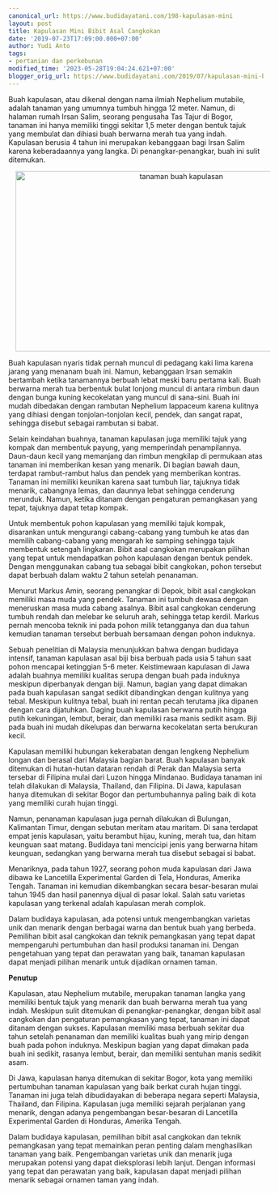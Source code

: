 ```yaml
---
canonical_url: https://www.budidayatani.com/198-kapulasan-mini
layout: post
title: Kapulasan Mini Bibit Asal Cangkokan
date: '2019-07-23T17:09:00.000+07:00'
author: Yudi Anto
tags:
- pertanian dan perkebunan
modified_time: '2023-05-28T19:04:24.621+07:00'
blogger_orig_url: https://www.budidayatani.com/2019/07/kapulasan-mini-bibit-asal-cangkokan.html
---
```


<p>Buah kapulasan, atau dikenal dengan nama ilmiah Nephelium mutabile, adalah tanaman yang umumnya tumbuh hingga 12 meter. Namun, di halaman rumah Irsan Salim, seorang pengusaha Tas Tajur di Bogor, tanaman ini hanya memiliki tinggi sekitar 1,5 meter dengan bentuk tajuk yang membulat dan dihiasi buah berwarna merah tua yang indah. Kapulasan berusia 4 tahun ini merupakan kebanggaan bagi Irsan Salim karena keberadaannya yang langka. Di penangkar-penangkar, buah ini sulit ditemukan.</p><div class="separator" style="clear: both; text-align: center;"><a href="https://blogger.googleusercontent.com/img/b/R29vZ2xl/AVvXsEivnVBg9fGHFhgGr454RLgegrOTIZ2GHSxPJ7bzVIkT5rj0h4Oq0bGj6cBmMEnnOH79Uu4ynkTdjT0bcelJPDblYJiYJpzEmXvGbnbzVb3Eu607We3KLU5hIlnUJkGKCzcjAgrXOeuVN954_zlzf7XCdMlUOQPggseK22MoJS5KN5p9cnbMvjAdUAmlWw/s2163/kapulasan.jpg" imageanchor="1" style="margin-left: 1em; margin-right: 1em;"><img alt="tanaman buah kapulasan" border="0" data-original-height="1200" data-original-width="2163" height="356" src="https://blogger.googleusercontent.com/img/b/R29vZ2xl/AVvXsEivnVBg9fGHFhgGr454RLgegrOTIZ2GHSxPJ7bzVIkT5rj0h4Oq0bGj6cBmMEnnOH79Uu4ynkTdjT0bcelJPDblYJiYJpzEmXvGbnbzVb3Eu607We3KLU5hIlnUJkGKCzcjAgrXOeuVN954_zlzf7XCdMlUOQPggseK22MoJS5KN5p9cnbMvjAdUAmlWw/w640-h356/kapulasan.jpg" width="640" /></a></div><p>Buah kapulasan nyaris tidak pernah muncul di pedagang kaki lima karena jarang yang menanam buah ini. Namun, kebanggaan Irsan semakin bertambah ketika tanamannya berbuah lebat meski baru pertama kali. Buah berwarna merah tua berbentuk bulat lonjong muncul di antara rimbun daun dengan bunga kuning kecokelatan yang muncul di sana-sini. Buah ini mudah dibedakan dengan rambutan Nephelium lappaceum karena kulitnya yang dihiasi dengan tonjolan-tonjolan kecil, pendek, dan sangat rapat, sehingga disebut sebagai rambutan si babat.</p><p>Selain keindahan buahnya, tanaman kapulasan juga memiliki tajuk yang kompak dan membentuk payung, yang memperindah penampilannya. Daun-daun kecil yang memanjang dan rimbun mengkilap di permukaan atas tanaman ini memberikan kesan yang menarik. Di bagian bawah daun, terdapat rambut-rambut halus dan pendek yang memberikan kontras. Tanaman ini memiliki keunikan karena saat tumbuh liar, tajuknya tidak menarik, cabangnya lemas, dan daunnya lebat sehingga cenderung merunduk. Namun, ketika ditanam dengan pengaturan pemangkasan yang tepat, tajuknya dapat tetap kompak.</p><p>Untuk membentuk pohon kapulasan yang memiliki tajuk kompak, disarankan untuk mengurangi cabang-cabang yang tumbuh ke atas dan memilih cabang-cabang yang mengarah ke samping sehingga tajuk membentuk setengah lingkaran. Bibit asal cangkokan merupakan pilihan yang tepat untuk mendapatkan pohon kapulasan dengan bentuk pendek. Dengan menggunakan cabang tua sebagai bibit cangkokan, pohon tersebut dapat berbuah dalam waktu 2 tahun setelah penanaman.</p><p>Menurut Markus Amin, seorang penangkar di Depok, bibit asal cangkokan memiliki masa muda yang pendek. Tanaman ini tumbuh dewasa dengan meneruskan masa muda cabang asalnya. Bibit asal cangkokan cenderung tumbuh rendah dan melebar ke seluruh arah, sehingga tetap kerdil. Markus pernah mencoba teknik ini pada pohon milik tetangganya dan dua tahun kemudian tanaman tersebut berbuah bersamaan dengan pohon induknya.</p><p>Sebuah penelitian di Malaysia menunjukkan bahwa dengan budidaya intensif, tanaman kapulasan asal biji bisa berbuah pada usia 5 tahun saat pohon mencapai ketinggian 5-6 meter. Keistimewaan kapulasan di Jawa adalah buahnya memiliki kualitas serupa dengan buah pada induknya meskipun diperbanyak dengan biji. Namun, bagian yang dapat dimakan pada buah kapulasan sangat sedikit dibandingkan dengan kulitnya yang tebal. Meskipun kulitnya tebal, buah ini rentan pecah terutama jika dipanen dengan cara dijatuhkan. Daging buah kapulasan berwarna putih hingga putih kekuningan, lembut, berair, dan memiliki rasa manis sedikit asam. Biji pada buah ini mudah dikelupas dan berwarna kecokelatan serta berukuran kecil.</p><p>Kapulasan memiliki hubungan kekerabatan dengan lengkeng Nephelium longan dan berasal dari Malaysia bagian barat. Buah kapulasan banyak ditemukan di hutan-hutan dataran rendah di Perak dan Malaysia serta tersebar di Filipina mulai dari Luzon hingga Mindanao. Budidaya tanaman ini telah dilakukan di Malaysia, Thailand, dan Filipina. Di Jawa, kapulasan hanya ditemukan di sekitar Bogor dan pertumbuhannya paling baik di kota yang memiliki curah hujan tinggi.</p><p>Namun, penanaman kapulasan juga pernah dilakukan di Bulungan, Kalimantan Timur, dengan sebutan meritam atau maritam. Di sana terdapat empat jenis kapulasan, yaitu berambut hijau, kuning, merah tua, dan hitam keunguan saat matang. Budidaya tani mencicipi jenis yang berwarna hitam keunguan, sedangkan yang berwarna merah tua disebut sebagai si babat.</p><p>Menariknya, pada tahun 1927, seorang pohon muda kapulasan dari Jawa dibawa ke Lancetilla Experimental Garden di Tela, Honduras, Amerika Tengah. Tanaman ini kemudian dikembangkan secara besar-besaran mulai tahun 1945 dan hasil panennya dijual di pasar lokal. Salah satu varietas kapulasan yang terkenal adalah kapulasan merah complok.</p><p>Dalam budidaya kapulasan, ada potensi untuk mengembangkan varietas unik dan menarik dengan berbagai warna dan bentuk buah yang berbeda. Pemilihan bibit asal cangkokan dan teknik pemangkasan yang tepat dapat mempengaruhi pertumbuhan dan hasil produksi tanaman ini. Dengan pengetahuan yang tepat dan perawatan yang baik, tanaman kapulasan dapat menjadi pilihan menarik untuk dijadikan ornamen taman.</p><p><strong>Penutup</strong></p><p>Kapulasan, atau Nephelium mutabile, merupakan tanaman langka yang memiliki bentuk tajuk yang menarik dan buah berwarna merah tua yang indah. Meskipun sulit ditemukan di penangkar-penangkar, dengan bibit asal cangkokan dan pengaturan pemangkasan yang tepat, tanaman ini dapat ditanam dengan sukses. Kapulasan memiliki masa berbuah sekitar dua tahun setelah penanaman dan memiliki kualitas buah yang mirip dengan buah pada pohon induknya. Meskipun bagian yang dapat dimakan pada buah ini sedikit, rasanya lembut, berair, dan memiliki sentuhan manis sedikit asam.</p><p>Di Jawa, kapulasan hanya ditemukan di sekitar Bogor, kota yang memiliki pertumbuhan tanaman kapulasan yang baik berkat curah hujan tinggi. Tanaman ini juga telah dibudidayakan di beberapa negara seperti Malaysia, Thailand, dan Filipina. Kapulasan juga memiliki sejarah perjalanan yang menarik, dengan adanya pengembangan besar-besaran di Lancetilla Experimental Garden di Honduras, Amerika Tengah.</p><p>Dalam budidaya kapulasan, pemilihan bibit asal cangkokan dan teknik pemangkasan yang tepat memainkan peran penting dalam menghasilkan tanaman yang baik. Pengembangan varietas unik dan menarik juga merupakan potensi yang dapat dieksplorasi lebih lanjut. Dengan informasi yang tepat dan perawatan yang baik, kapulasan dapat menjadi pilihan menarik sebagai ornamen taman yang indah.</p>